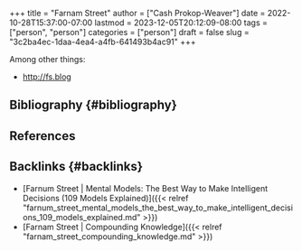 +++
title = "Farnam Street"
author = ["Cash Prokop-Weaver"]
date = 2022-10-28T15:37:00-07:00
lastmod = 2023-12-05T20:12:09-08:00
tags = ["person", "person"]
categories = ["person"]
draft = false
slug = "3c2ba4ec-1daa-4ea4-a4fb-641493b4ac91"
+++

Among other things:

-   <http://fs.blog>


## Bibliography {#bibliography}

## References

<style>.csl-entry{text-indent: -1.5em; margin-left: 1.5em;}</style><div class="csl-bib-body">
</div>


## Backlinks {#backlinks}

-   [Farnum Street | Mental Models: The Best Way to Make Intelligent Decisions (109 Models Explained)]({{< relref "farnum_street_mental_models_the_best_way_to_make_intelligent_decisions_109_models_explained.md" >}})
-   [Farnam Street | Compounding Knowledge]({{< relref "farnam_street_compounding_knowledge.md" >}})
